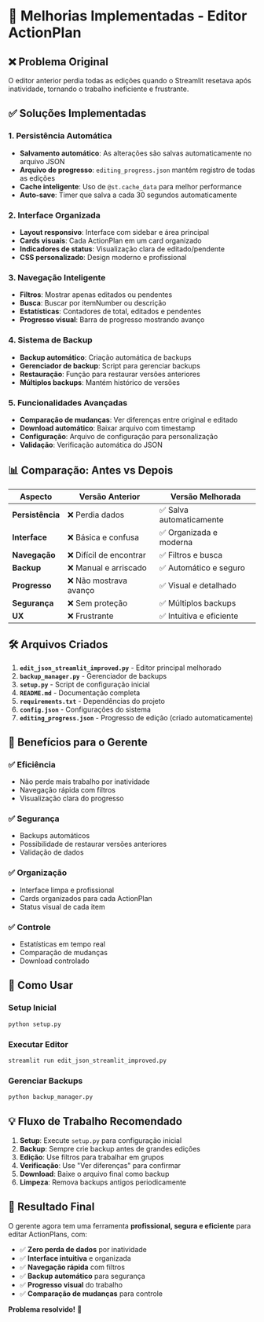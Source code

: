 # 🚀 Melhorias Implementadas - Editor ActionPlan

## ❌ Problema Original

O editor anterior perdia todas as edições quando o Streamlit resetava após inatividade, tornando o trabalho ineficiente e frustrante.

## ✅ Soluções Implementadas

### 1. **Persistência Automática**

- **Salvamento automático**: As alterações são salvas automaticamente no arquivo JSON
- **Arquivo de progresso**: `editing_progress.json` mantém registro de todas as edições
- **Cache inteligente**: Uso de `@st.cache_data` para melhor performance
- **Auto-save**: Timer que salva a cada 30 segundos automaticamente

### 2. **Interface Organizada**

- **Layout responsivo**: Interface com sidebar e área principal
- **Cards visuais**: Cada ActionPlan em um card organizado
- **Indicadores de status**: Visualização clara de editado/pendente
- **CSS personalizado**: Design moderno e profissional

### 3. **Navegação Inteligente**

- **Filtros**: Mostrar apenas editados ou pendentes
- **Busca**: Buscar por itemNumber ou descrição
- **Estatísticas**: Contadores de total, editados e pendentes
- **Progresso visual**: Barra de progresso mostrando avanço

### 4. **Sistema de Backup**

- **Backup automático**: Criação automática de backups
- **Gerenciador de backup**: Script para gerenciar backups
- **Restauração**: Função para restaurar versões anteriores
- **Múltiplos backups**: Mantém histórico de versões

### 5. **Funcionalidades Avançadas**

- **Comparação de mudanças**: Ver diferenças entre original e editado
- **Download automático**: Baixar arquivo com timestamp
- **Configuração**: Arquivo de configuração para personalização
- **Validação**: Verificação automática do JSON

## 📊 Comparação: Antes vs Depois

| Aspecto          | Versão Anterior         | Versão Melhorada         |
| ---------------- | ----------------------- | ------------------------ |
| **Persistência** | ❌ Perdia dados         | ✅ Salva automaticamente |
| **Interface**    | ❌ Básica e confusa     | ✅ Organizada e moderna  |
| **Navegação**    | ❌ Difícil de encontrar | ✅ Filtros e busca       |
| **Backup**       | ❌ Manual e arriscado   | ✅ Automático e seguro   |
| **Progresso**    | ❌ Não mostrava avanço  | ✅ Visual e detalhado    |
| **Segurança**    | ❌ Sem proteção         | ✅ Múltiplos backups     |
| **UX**           | ❌ Frustrante           | ✅ Intuitiva e eficiente |

## 🛠️ Arquivos Criados

1. **`edit_json_streamlit_improved.py`** - Editor principal melhorado
2. **`backup_manager.py`** - Gerenciador de backups
3. **`setup.py`** - Script de configuração inicial
4. **`README.md`** - Documentação completa
5. **`requirements.txt`** - Dependências do projeto
6. **`config.json`** - Configurações do sistema
7. **`editing_progress.json`** - Progresso de edição (criado automaticamente)

## 🎯 Benefícios para o Gerente

### ✅ **Eficiência**

- Não perde mais trabalho por inatividade
- Navegação rápida com filtros
- Visualização clara do progresso

### ✅ **Segurança**

- Backups automáticos
- Possibilidade de restaurar versões anteriores
- Validação de dados

### ✅ **Organização**

- Interface limpa e profissional
- Cards organizados para cada ActionPlan
- Status visual de cada item

### ✅ **Controle**

- Estatísticas em tempo real
- Comparação de mudanças
- Download controlado

## 🚀 Como Usar

### Setup Inicial

```bash
python setup.py
```

### Executar Editor

```bash
streamlit run edit_json_streamlit_improved.py
```

### Gerenciar Backups

```bash
python backup_manager.py
```

## 💡 Fluxo de Trabalho Recomendado

1. **Setup**: Execute `setup.py` para configuração inicial
2. **Backup**: Sempre crie backup antes de grandes edições
3. **Edição**: Use filtros para trabalhar em grupos
4. **Verificação**: Use "Ver diferenças" para confirmar
5. **Download**: Baixe o arquivo final como backup
6. **Limpeza**: Remova backups antigos periodicamente

## 🎉 Resultado Final

O gerente agora tem uma ferramenta **profissional, segura e eficiente** para editar ActionPlans, com:

- ✅ **Zero perda de dados** por inatividade
- ✅ **Interface intuitiva** e organizada
- ✅ **Navegação rápida** com filtros
- ✅ **Backup automático** para segurança
- ✅ **Progresso visual** do trabalho
- ✅ **Comparação de mudanças** para controle

**Problema resolvido!** 🎯
